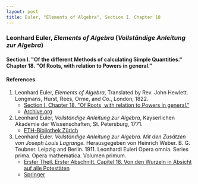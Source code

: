 ```yaml
---
layout: post
title: Euler, "Elements of Algebra", Section I, Chapter 18
---
```


### Leonhard Euler, *Elements of Algebra* (*Vollständige Anleitung zur Algebra*)

#### Section I. "Of the different Methods of calculating Simple Quantities." Chapter 18. "Of Roots, with relation to Powers in general."


#### References

1. Leonhard Euler, *Elements of Algebra*, Translated by Rev. John Hewlett. Longmans, Hurst, Rees, Orme, and Co., London, 1822.
    - [Section I. Chapter 18. "Of Roots, with relation to Powers in general."](/assets/euler/en/I-18.pdf)
    - [Archive.org](https://archive.org/details/elementsofalgebr00euleuoft/)
3. Leonhard Euler, *Vollständige Anleitung zur Algebra*, Kayserlichen Akademie der Wissenschaften, St. Petersburg, 1771.
    - [ETH-Bibliothek Zürich](https://doi.org/10.3931/e-rara-9093)
2. Leonhard Euler. *Vollständige Anleitung zur Algebra. Mit den Zusätzen von Joseph Louis Lagrange.* Herausgegeben von Heinrich Weber. B. G. Teubner. Leipzig and Berlin. 1911. Leonhardi Euleri Opera omnia. Series prima. Opera mathematica. Volumen primum.
    - [Erster Theil. Erster Abschnitt. Capitel 18. Von den Wurzeln in Absicht auf alle Potestäten](/assets/euler/de/I-I-18.pdf)
    - [Springer](https://link.springer.com/book/9783764314002)